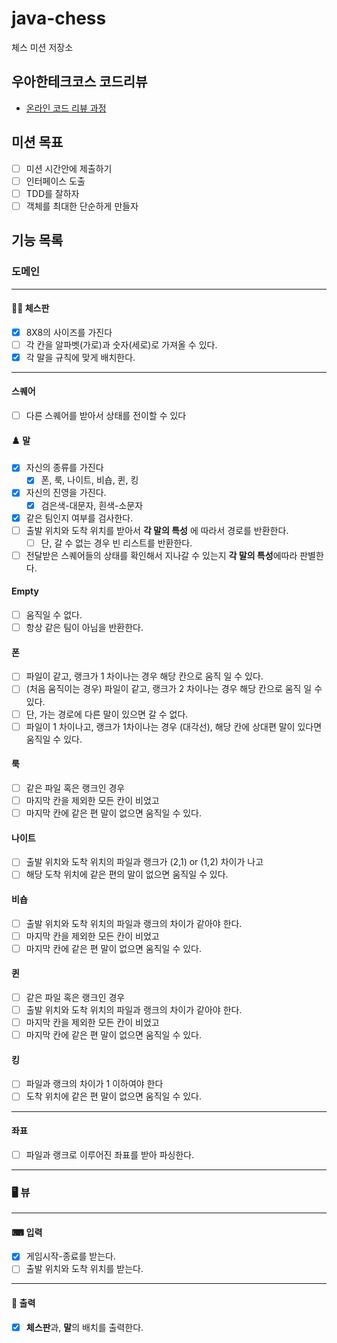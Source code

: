 # java-chess

체스 미션 저장소

## 우아한테크코스 코드리뷰

- [온라인 코드 리뷰 과정](https://github.com/woowacourse/woowacourse-docs/blob/master/maincourse/README.md)

## 미션 목표

- [ ] 미션 시간안에 제출하기
- [ ] 인터페이스 도출
- [ ] TDD를 잘하자
- [ ] 객체를 최대한 단순하게 만들자

## 기능 목록

### 도메인

---

#### 🏄‍♀️ 체스판

-[x] 8X8의 사이즈를 가진다
-[ ] 각 칸을 알파벳(가로)과 숫자(세로)로 가져올 수 있다.
-[x] 각 말을 규칙에 맞게 배치한다.

---

#### 스퀘어

-[ ] 다른 스퀘어를 받아서 상태를 전이할 수 있다

#### ♟️ 말

-[x] 자신의 종류를 가진다
    -[x] 폰, 룩, 나이트, 비숍, 퀸, 킹
-[x] 자신의 진영을 가진다.
    -[x] 검은색-대문자, 흰색-소문자
- [x] 같은 팀인지 여부를 검사한다.
- [ ] 출발 위치와 도착 위치를 받아서 **각 말의 특성** 에 따라서 경로를 반환한다.
    - [ ] 단, 갈 수 없는 경우 빈 리스트를 반환한다.
- [ ] 전달받은 스퀘어들의 상태를 확인해서 지나갈 수 있는지 **각 말의 특성**에따라 판별한다.

#### Empty

- [ ] 움직일 수 없다.
- [ ] 항상 같은 팀이 아님을 반환한다.

#### ️폰

- [ ] 파일이 같고, 랭크가 1 차이나는 경우 해당 칸으로 움직 일 수 있다.
- [ ] (처음 움직이는 경우) 파일이 같고, 랭크가 2 차이나는 경우 해당 칸으로 움직 일 수 있다.
- [ ] 단, 가는 경로에 다른 말이 있으면 갈 수 없다.
- [ ] 파일이 1 차이나고, 랭크가 1차이나는 경우 (대각선), 해당 칸에 상대편 말이 있다면 움직일 수 있다.

#### 룩

- [ ] 같은 파일 혹은 랭크인 경우
- [ ] 마지막 칸을 제외한 모든 칸이 비었고
- [ ] 마지막 칸에 같은 편 말이 없으면 움직일 수 있다.

#### 나이트

- [ ] 출발 위치와 도착 위치의 파일과 랭크가 (2,1) or (1,2) 차이가 나고
- [ ] 해당 도착 위치에 같은 편의 말이 없으면 움직일 수 있다.

#### 비숍

- [ ] 출발 위치와 도착 위치의 파일과 랭크의 차이가 같아야 한다.
- [ ] 마지막 칸을 제외한 모든 칸이 비었고
- [ ] 마지막 칸에 같은 편 말이 없으면 움직일 수 있다.

#### 퀸

- [ ] 같은 파일 혹은 랭크인 경우
- [ ] 출발 위치와 도착 위치의 파일과 랭크의 차이가 같아야 한다.
- [ ] 마지막 칸을 제외한 모든 칸이 비었고
- [ ] 마지막 칸에 같은 편 말이 없으면 움직일 수 있다.

#### 킹

- [ ] 파일과 랭크의 차이가 1 이하여야 한다
- [ ] 도착 위치에 같은 편 말이 없으면 움직일 수 있다.

---

#### 좌표

- [ ] 파일과 랭크로 이루어진 좌표를 받아 파싱한다.

---

### 🖥 뷰

---

#### ⌨ 입력

-[x] 게임시작-종료를 받는다.
- [ ] 출발 위치와 도착 위치를 받는다.

---

#### 👀️ 출력

-[x] **체스판**과, **말**의 배치를 출력한다.
